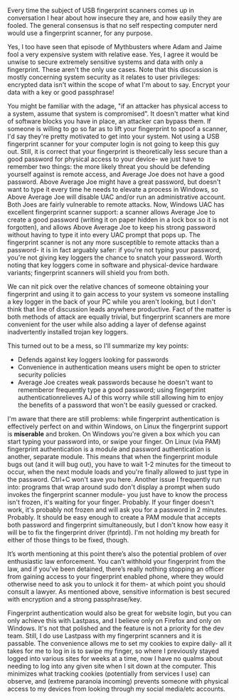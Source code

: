 Every time the subject of USB fingerprint scanners comes up in conversation I hear about how insecure they are, and how easily they are fooled. The general consensus is that no self respecting computer nerd would use a fingerprint scanner, for any purpose.

<!-- more -->

Yes, I too have seen that episode of Mythbusters where Adam and Jaime fool a very expensive system with relative ease. Yes, I agree it would be unwise to secure extremely sensitive systems and data with only a fingerprint. These aren't the only use cases. Note that this discussion is mostly concerning system security as it relates to user privileges: encrypted data isn't within the scope of what I'm about to say. Encrypt your data with a key or good passphrase!

You might be familiar with the adage, "if an attacker has physical access to a system, assume that system is compromised". It doesn't matter what kind of software blocks you have in place, an attacker can bypass them. If someone is willing to go so far as to lift your fingerprint to spoof a scanner, I'd say they're pretty motivated to get into your system. Not using a USB fingerprint scanner for your computer login is not going to keep this guy out.
Still, it is correct that your fingerprint is theoretically less secure than a good password for physical access to your device- we just have to remember two things: the more likely threat you should be defending yourself against is remote access, and Average Joe does not have a good password. Above Average Joe might have a great password, but doesn't want to type it every time he needs to elevate a process in Windows, so Above Average Joe will disable UAC and/or run an administrative account. Both Joes are fairly vulnerable to remote attacks. Now, Windows UAC has excellent fingerprint scanner support: a scanner allows Average Joe to create a good password (writing it on paper hidden in a lock box so it is not forgotten), and allows Above Average Joe to keep his strong password without having to type it into every UAC prompt that pops up. The fingerprint scanner is not any more susceptible to remote attacks than a password- it is in fact arguably safer: if you're not typing your password, you're not giving key loggers the chance to snatch your password. Worth noting that key loggers come in software and physical-device hardware variants; fingerprint scanners will shield you from both.

We can nit pick over the relative chances of someone obtaining your fingerprint and using it to gain access to your system vs someone installing a key logger in the back of your PC while you aren't looking, but I don't think that line of discussion leads anywhere productive. Fact of the matter is both methods of attack are equally trivial, but fingerprint scanners are more convenient for the user while also adding a layer of defense against inadvertently installed trojan key loggers.

This turned out to be a mess, so I'll summarize my key points:

* Defends against key loggers looking for passwords
* Convenience in authentication means users might be open to stricter security policies
* Average Joe creates weak passwords because he doesn't want to rememberor frequently type a good password; using fingerprint authenticationrelieves AJ of this worry while still allowing him to enjoy the benefits of a password that won't be easily guessed or cracked.

I'm aware that there are still problems: while fingerprint authentication is effectively perfect on and within Windows, on Linux the fingerprint support is **miserable** and broken. On Windows you're given a box which you can start typing your password into, or swipe your finger. On Linux (via PAM) fingerprint authentication is a module and password authentication is another, separate module. This means that when the fingerprint module bugs out (and it will bug out), you have to wait 1-2 minutes for the timeout to occur, when the next module loads and you're finally allowed to just type in the password. Ctrl+C won't save you here. Another issue I frequently run into: programs that wrap around sudo don't display a prompt when sudo invokes the fingerprint scanner module- you just have to know the process isn't frozen, it's waiting for your finger. Probably. If your finger doesn't work, it's probably not frozen and will ask you for a password in 2 minutes. Probably. It should be easy enough to create a PAM module that accepts both password and fingerprint simultaneously, but I don't know how easy it will be to fix the fingerprint driver (fprintd). I'm not holding my breath for either of those things to be fixed, though.

It’s worth mentioning at this point there’s also the potential problem of over enthusiastic law enforcement. You can’t withhold your fingerprint from the law, and if you’ve been detained, there’s really nothing stopping an officer from gaining access to your fingerprint enabled phone, where they would otherwise need to ask you to unlock it for them- at which point you should consult a lawyer. As mentioned above, sensitive information is best secured with encryption and a strong passphrase/key.

Fingerprint authentication would also be great for website login, but you can only achieve this with Lastpass, and I believe only on Firefox and only on Windows. It's not that polished and the feature is not a priority for the dev team. Still, I do use Lastpass with my fingerprint scanners and it is passable. The convenience allows me to set my cookies to expire daily- all it takes for me to log in is to swipe my finger, so where I previously stayed logged into various sites for weeks at a time, now I have no qualms about needing to log into any given site when I sit down at the computer. This minimizes what tracking cookies (potentially from services I use) can observe, and (extreme paranoia incoming) prevents someone with physical access to my devices from looking through my social media/etc accounts.
